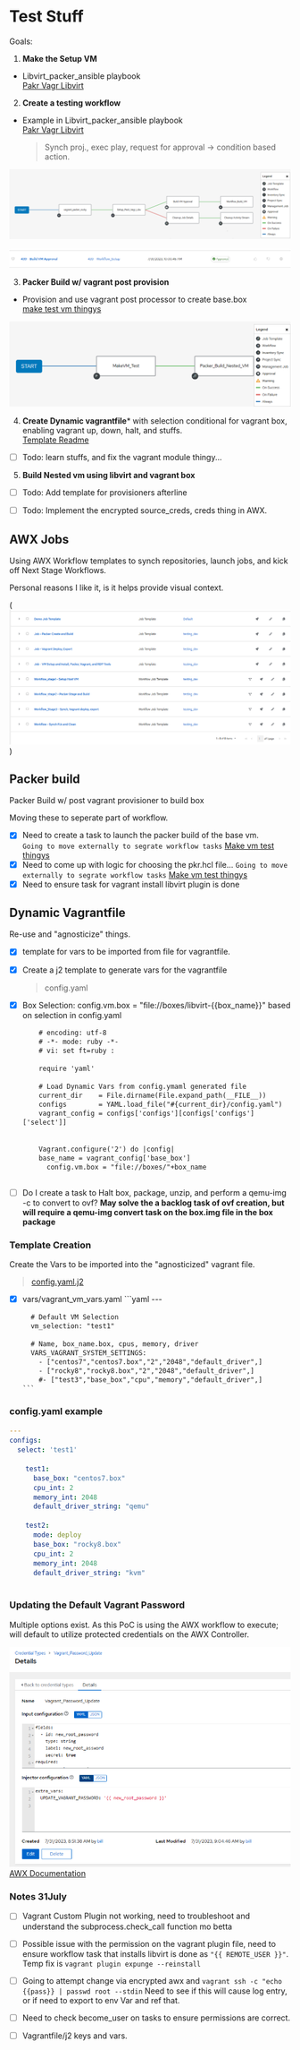 # Test Stuff

Goals:

1. **Make the Setup VM**  
  - Libvirt_packer_ansible playbook  
    [Pakr Vagr Libvirt](https://github.com/bvaughn123/Libvirt-Vagrant-Packer)  
  
2. **Create a testing workflow**
  - Example in Libvirt_packer_ansible playbook  
    [Pakr Vagr Libvirt](https://github.com/bvaughn123/Libvirt-Vagrant-Packer)  
    
    > Synch proj., exec play, request for approval -> condition based action.

![Setup VM Workflow](.Resources/SetupVmWorkflow.png)  

![Approval to begin step 3.](.Resources/Approval.png)  

3. **Packer Build w/ vagrant post provision**
  - Provision and use vagrant post processor to create base.box   
    [make test vm thingys](https://github.com/bvaughn123/mk_vm_test_thingys)  

![Build and Export Base Box](.Resources/Build_box.png)  


4. **Create Dynamic vagrantfile*** with selection conditional for vagrant box,   
  enabling vagrant up, down, halt, and stuffs.  
  [Template Readme](ansible/templates/config.yaml.example.md)
- [ ] Todo: learn stuffs, and fix the vagrant module thingy...

5. **Build Nested vm using libvirt and vagrant box**  
- [ ] Todo: Add template for provisioners afterline

- [ ] Todo: Implement the encrypted source_creds, creds thing in AWX.


## AWX Jobs

Using AWX Workflow templates to synch repositories, launch jobs, and kick off Next Stage Workflows.

Personal reasons I like it, is it helps provide visual context.

(![AWX Jobs](.Resources/templates.png))

## Packer build

Packer Build w/ post vagrant provisioner to build box 

Moving these to seperate part of workflow.

- [x] Need to create a task to launch the packer build of the base vm.  
    `Going to move externally to segrate workflow tasks` [Make vm test thingys](https://github.com/bvaughn123/mk_vm_test_thingys) 
- [x] Need to come up with logic for choosing the pkr.hcl file...
    `Going to move externally to segrate workflow tasks` [Make vm test thingys](https://github.com/bvaughn123/mk_vm_test_thingys) 
- [x] Need to ensure task for vagrant install libvirt plugin is done

## Dynamic Vagrantfile

Re-use and "agnosticize" things.

- [x] template for vars to be imported from file for vagrantfile.
- [x] Create a j2 template to generate vars for the vagrantfile
    > config.yaml  
- [x] Box Selection: config.vm.box = "file://boxes/libvirt-{{box_name}}" based on selection in config.yaml


    ```
        # encoding: utf-8
        # -*- mode: ruby -*-
        # vi: set ft=ruby :

        require 'yaml'

        # Load Dynamic Vars from config.ymaml generated file
        current_dir    = File.dirname(File.expand_path(__FILE__))
        configs        = YAML.load_file("#{current_dir}/config.yaml")
        vagrant_config = configs['configs'][configs['configs']['select']]


        Vagrant.configure('2') do |config|
        base_name = vagrant_config['base_box']
          config.vm.box = "file://boxes/"+box_name
            
    ```

- [ ] Do I create a task to Halt box, package, unzip, and perform a qemu-img -c to convert to ovf?
    **May solve the a backlog task of ovf creation, but will require a qemu-img convert task on the box.img file in the box package**     

### Template Creation

Create the Vars to be imported into the "agnosticized" vagrant file.  
> [config.yaml.j2 ](ansible\templates\config.yaml.j2)

- [x] vars/vagrant_vm_vars.yaml
      ```yaml
        ---

        # Default VM Selection
        vm_selection: "test1" 
        
        # Name, box_name.box, cpus, memory, driver 
        VARS_VAGRANT_SYSTEM_SETTINGS:
          - ["centos7","centos7.box","2","2048","default_driver",]
          - ["rocky8","rocky8.box","2","2048","default_driver",]
          #- ["test3","base_box","cpu","memory","default_driver",]
      ```

### config.yaml example

```yaml
---
configs:
  select: 'test1'

    test1:
      base_box: "centos7.box"
      cpu_int: 2
      memory_int: 2048
      default_driver_string: "qemu"
    
    test2:
      mode: deploy
      base_box: "rocky8.box"
      cpu_int: 2
      memory_int: 2048
      default_driver_string: "kvm"
      
```

### Updating the Default Vagrant Password

Multiple options exist.  As this PoC is using the AWX workflow to execute; will default to utilize
protected credentials on the AWX Controller.

![AWX New Credential Type](.Resources/new_credential_type.png)
[AWX Documentation](https://docs.ansible.com/ansible-tower/latest/html/userguide/credential_types.htmlhttps://docs.ansible.com/ansible-tower/latest/html/userguide/credential_types.html)


### Notes 31July

- [ ] Vagrant Custom Plugin not working, need to troubleshoot and understand the subprocess.check_call function mo betta

- [ ] Possible issue with the permission on the vagrant plugin file, need to ensure workflow task that installs libvirt is done as `"{{ REMOTE_USER }}"`.  Temp fix is `vagrant plugin expunge --reinstall`

- [ ] Going to attempt change via encrypted awx and `vagrant ssh -c "echo {{pass}} | passwd root --stdin`  Need to see if this will cause log entry, or if need to export to env Var and ref that.

- [ ] Need to check become_user on tasks to ensure permissions are correct.

- [ ] Vagrantfile/j2 keys and vars.

